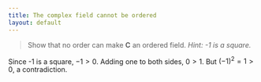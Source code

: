 ```yaml
---
title: The complex field cannot be ordered
layout: default
---
```

> Show that no order can make $\mathbf{C}$ an ordered field. _Hint: -1 is a square._

Since -1 is a square, $-1 > 0$. Adding one to both sides, $0 > 1$. But $(-1)^2 = 1 > 0$, a contradiction.

